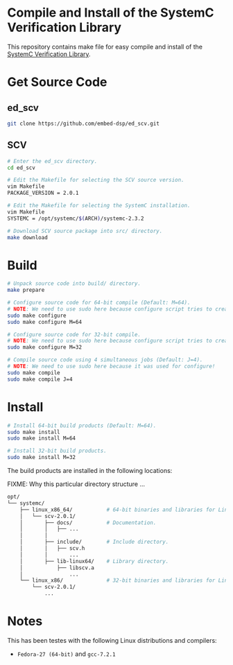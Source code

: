 
Compile and Install of the SystemC Verification Library
=======================================================

This repository contains make file for easy compile and install of the [SystemC Verification Library](http://www.accellera.org/downloads/standards/systemc).

Get Source Code
===============

## ed_scv
```bash
git clone https://github.com/embed-dsp/ed_scv.git
```

## SCV
```bash
# Enter the ed_scv directory.
cd ed_scv

# Edit the Makefile for selecting the SCV source version.
vim Makefile
PACKAGE_VERSION = 2.0.1

# Edit the Makefile for selecting the SystemC installation.
vim Makefile
SYSTEMC = /opt/systemc/$(ARCH)/systemc-2.3.2

# Download SCV source package into src/ directory.
make download
```

Build
=====
```bash
# Unpack source code into build/ directory.
make prepare

# Configure source code for 64-bit compile (Default: M=64).
# NOTE: We need to use sudo here because configure script tries to create the $(PREFIX) directory!
sudo make configure
sudo make configure M=64

# Configure source code for 32-bit compile.
# NOTE: We need to use sudo here because configure script tries to create the $(PREFIX) directory!
sudo make configure M=32

# Compile source code using 4 simultaneous jobs (Default: J=4).
# NOTE: We need to use sudo here because it was used for configure!
sudo make compile
sudo make compile J=4
```

Install
=======
```bash
# Install 64-bit build products (Default: M=64).
sudo make install
sudo make install M=64

# Install 32-bit build products.
sudo make install M=32
```

The build products are installed in the following locations:

FIXME: Why this particular directory structure ...
```bash
opt/
└── systemc/
    ├── linux_x86_64/           # 64-bit binaries and libraries for Linux
    │   └── scv-2.0.1/
    │       ├── docs/           # Documentation.
    │       │   ├── ...
    │       │
    │       ├── include/        # Include directory.
    │       │   ├── scv.h
    │       │       ...
    │       ├── lib-linux64/    # Library directory.
    │           ├── libscv.a
    │               ...
    └── linux_x86/              # 32-bit binaries and libraries for Linux
        └── scv-2.0.1/
            ...
```

Notes
=====

This has been testes with the following Linux distributions and compilers:
* `Fedora-27 (64-bit)` and `gcc-7.2.1`
